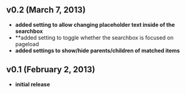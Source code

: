 ## v0.2 (March 7, 2013)

- **added setting to allow changing placeholder text inside of the searchbox**
- **added setting to toggle whether the searchbox is focused on pageload
- **added settings to show/hide parents/children of matched items**

## v0.1 (February 2, 2013)

- **initial release**